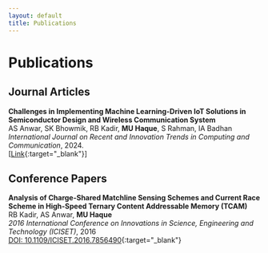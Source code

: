 ```yaml
---
layout: default
title: Publications
---
```


# Publications

## Journal Articles

**Challenges in Implementing Machine Learning-Driven IoT Solutions in Semiconductor Design and Wireless Communication System**  
AS Anwar, SK Bhowmik, RB Kadir, **MU Haque**, S Rahman, IA Badhan  
*International Journal on Recent and Innovation Trends in Computing and Communication*, 2024.  
[[Link](https://ijritcc.org/index.php/ijritcc/article/view/11127){:target="_blank"}]

## Conference Papers

**Analysis of Charge-Shared Matchline Sensing Schemes and Current Race Scheme in High-Speed Ternary Content Addressable Memory (TCAM)**  
RB Kadir, AS Anwar, **MU Haque**  
*2016 International Conference on Innovations in Science, Engineering and Technology (ICISET)*, 2016  
[DOI: 10.1109/ICISET.2016.7856490](https://doi.org/10.1109/ICISET.2016.7856490){:target="_blank"}